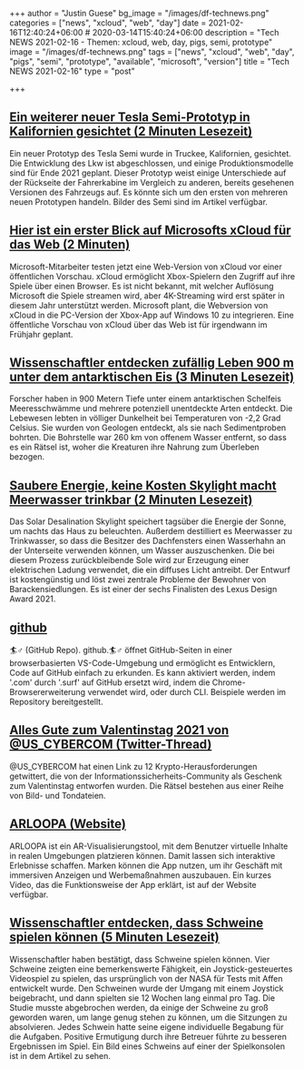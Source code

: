 +++
author = "Justin Guese"
bg_image = "/images/df-technews.png"
categories = ["news", "xcloud", "web", "day"]
date = 2021-02-16T12:40:24+06:00 # 2020-03-14T15:40:24+06:00
description = "Tech NEWS 2021-02-16 - Themen: xcloud, web, day, pigs, semi, prototype"
image = "/images/df-technews.png"
tags = ["news", "xcloud", "web", "day", "pigs", "semi", "prototype", "available", "microsoft", "version"]
title = "Tech NEWS 2021-02-16"
type = "post"

+++

## [Ein weiterer neuer Tesla Semi-Prototyp in Kalifornien gesichtet (2 Minuten Lesezeit)](https://insideevs.com/news/488280/a-new-tesla-semi-prototype-spotted-california/)

 Ein neuer Prototyp des Tesla Semi wurde in Truckee, Kalifornien, gesichtet. Die Entwicklung des Lkw ist abgeschlossen, und einige Produktionsmodelle sind für Ende 2021 geplant. Dieser Prototyp weist einige Unterschiede auf der Rückseite der Fahrerkabine im Vergleich zu anderen, bereits gesehenen Versionen des Fahrzeugs auf. Es könnte sich um den ersten von mehreren neuen Prototypen handeln. Bilder des Semi sind im Artikel verfügbar.

## [Hier ist ein erster Blick auf Microsofts xCloud für das Web (2 Minuten)](https://www.theverge.com/2021/2/15/22283739/microsoft-xcloud-web-screenshots-cloud-gaming-streaming-browser-features)

 Microsoft-Mitarbeiter testen jetzt eine Web-Version von xCloud vor einer öffentlichen Vorschau. xCloud ermöglicht Xbox-Spielern den Zugriff auf ihre Spiele über einen Browser. Es ist nicht bekannt, mit welcher Auflösung Microsoft die Spiele streamen wird, aber 4K-Streaming wird erst später in diesem Jahr unterstützt werden. Microsoft plant, die Webversion von xCloud in die PC-Version der Xbox-App auf Windows 10 zu integrieren. Eine öffentliche Vorschau von xCloud über das Web ist für irgendwann im Frühjahr geplant.

## [Wissenschaftler entdecken zufällig Leben 900 m unter dem antarktischen Eis (3 Minuten Lesezeit)](https://www.euronews.com/living/2021/02/15/scientists-accidentally-discover-life-900m-under-antarctic-ice)

 Forscher haben in 900 Metern Tiefe unter einem antarktischen Schelfeis Meeresschwämme und mehrere potenziell unentdeckte Arten entdeckt. Die Lebewesen lebten in völliger Dunkelheit bei Temperaturen von -2,2 Grad Celsius. Sie wurden von Geologen entdeckt, als sie nach Sedimentproben bohrten. Die Bohrstelle war 260 km von offenem Wasser entfernt, so dass es ein Rätsel ist, woher die Kreaturen ihre Nahrung zum Überleben bezogen.

## [Saubere Energie, keine Kosten Skylight macht Meerwasser trinkbar (2 Minuten Lesezeit)](https://interestingengineering.com/clean-no-cost-skylight-makes-drinkable-seawater)

 Das Solar Desalination Skylight speichert tagsüber die Energie der Sonne, um nachts das Haus zu beleuchten. Außerdem destilliert es Meerwasser zu Trinkwasser, so dass die Besitzer des Dachfensters einen Wasserhahn an der Unterseite verwenden können, um Wasser auszuschenken. Die bei diesem Prozess zurückbleibende Sole wird zur Erzeugung einer elektrischen Ladung verwendet, die ein diffuses Licht antreibt. Der Entwurf ist kostengünstig und löst zwei zentrale Probleme der Bewohner von Barackensiedlungen. Es ist einer der sechs Finalisten des Lexus Design Award 2021.

## [github](https://github.com/bridgedxyz/github.surf)

🏄♂️ (GitHub Repo). github.🏄♂️ öffnet GitHub-Seiten in einer browserbasierten VS-Code-Umgebung und ermöglicht es Entwicklern, Code auf GitHub einfach zu erkunden. Es kann aktiviert werden, indem '.com' durch '.surf' auf GitHub ersetzt wird, indem die Chrome-Browsererweiterung verwendet wird, oder durch CLI. Beispiele werden im Repository bereitgestellt.

## [Alles Gute zum Valentinstag 2021 von @US_CYBERCOM (Twitter-Thread)](https://mobile.twitter.com/US_CYBERCOM/status/1360906638723547137)

 @US_CYBERCOM hat einen Link zu 12 Krypto-Herausforderungen getwittert, die von der Informationssicherheits-Community als Geschenk zum Valentinstag entworfen wurden. Die Rätsel bestehen aus einer Reihe von Bild- und Tondateien.

## [ARLOOPA (Website)](https://app.arloopa.com/)

 ARLOOPA ist ein AR-Visualisierungstool, mit dem Benutzer virtuelle Inhalte in realen Umgebungen platzieren können. Damit lassen sich interaktive Erlebnisse schaffen. Marken können die App nutzen, um ihr Geschäft mit immersiven Anzeigen und Werbemaßnahmen auszubauen. Ein kurzes Video, das die Funktionsweise der App erklärt, ist auf der Website verfügbar.

## [Wissenschaftler entdecken, dass Schweine spielen können (5 Minuten Lesezeit)](https://www.vice.com/en/article/y3g4d5/pigs-can-game-scientists-discover)

 Wissenschaftler haben bestätigt, dass Schweine spielen können. Vier Schweine zeigten eine bemerkenswerte Fähigkeit, ein Joystick-gesteuertes Videospiel zu spielen, das ursprünglich von der NASA für Tests mit Affen entwickelt wurde. Den Schweinen wurde der Umgang mit einem Joystick beigebracht, und dann spielten sie 12 Wochen lang einmal pro Tag. Die Studie musste abgebrochen werden, da einige der Schweine zu groß geworden waren, um lange genug stehen zu können, um die Sitzungen zu absolvieren. Jedes Schwein hatte seine eigene individuelle Begabung für die Aufgaben. Positive Ermutigung durch ihre Betreuer führte zu besseren Ergebnissen im Spiel. Ein Bild eines Schweins auf einer der Spielkonsolen ist in dem Artikel zu sehen.

